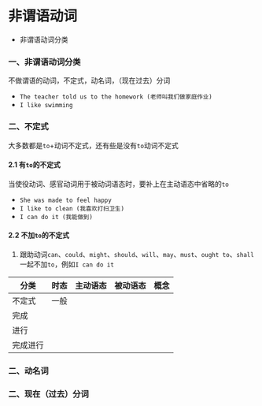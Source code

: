 # 非谓语动词

- 非谓语动词分类

### 一、非谓语动词分类

不做谓语的动词，不定式，动名词，（现在过去）分词

- `The teacher told us to the homework (老师叫我们做家庭作业)`
- `I like swimming`

### 二、不定式

大多数都是`to`+动词不定式，还有些是没有`to`动词不定式

#### 2.1 有`to`的不定式

当使役动词、感官动词用于被动词语态时，要补上在主动语态中省略的`to`

- `She was made to feel happy`
- `I like to clean (我喜欢打扫卫生)`
- `I can do it (我能做到)`

#### 2.2 不加`to`的不定式

1. 跟助动词`can`、`could`、`might`、`should`、`will`、`may`、`must`、`ought to`、`shall`一起不加`to`，例如`I can do it`


分类 | 时态 | 主动语态 | 被动语态 | 概念
--- | --- | --- | --- | ---
 不定式 | 一般
| 完成
| 进行
| 完成进行




### 二、动名词
### 二、现在（过去）分词